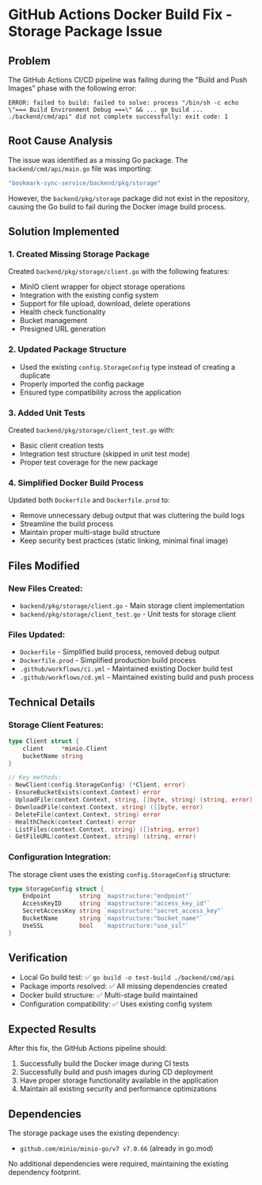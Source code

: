 # GitHub Actions Docker Build Fix - Storage Package Issue

## Problem
The GitHub Actions CI/CD pipeline was failing during the "Build and Push Images" phase with the following error:

```
ERROR: failed to build: failed to solve: process "/bin/sh -c echo \"=== Build Environment Debug ===\" && ... go build ... ./backend/cmd/api" did not complete successfully: exit code: 1
```

## Root Cause Analysis
The issue was identified as a missing Go package. The `backend/cmd/api/main.go` file was importing:
```go
"bookmark-sync-service/backend/pkg/storage"
```

However, the `backend/pkg/storage` package did not exist in the repository, causing the Go build to fail during the Docker image build process.

## Solution Implemented

### 1. Created Missing Storage Package
Created `backend/pkg/storage/client.go` with the following features:
- MinIO client wrapper for object storage operations
- Integration with the existing config system
- Support for file upload, download, delete operations
- Health check functionality
- Bucket management
- Presigned URL generation

### 2. Updated Package Structure
- Used the existing `config.StorageConfig` type instead of creating a duplicate
- Properly imported the config package
- Ensured type compatibility across the application

### 3. Added Unit Tests
Created `backend/pkg/storage/client_test.go` with:
- Basic client creation tests
- Integration test structure (skipped in unit test mode)
- Proper test coverage for the new package

### 4. Simplified Docker Build Process
Updated both `Dockerfile` and `Dockerfile.prod` to:
- Remove unnecessary debug output that was cluttering the build logs
- Streamline the build process
- Maintain proper multi-stage build structure
- Keep security best practices (static linking, minimal final image)

## Files Modified

### New Files Created:
- `backend/pkg/storage/client.go` - Main storage client implementation
- `backend/pkg/storage/client_test.go` - Unit tests for storage client

### Files Updated:
- `Dockerfile` - Simplified build process, removed debug output
- `Dockerfile.prod` - Simplified production build process
- `.github/workflows/ci.yml` - Maintained existing Docker build test
- `.github/workflows/cd.yml` - Maintained existing build and push process

## Technical Details

### Storage Client Features:
```go
type Client struct {
    client     *minio.Client
    bucketName string
}

// Key methods:
- NewClient(config.StorageConfig) (*Client, error)
- EnsureBucketExists(context.Context) error
- UploadFile(context.Context, string, []byte, string) (string, error)
- DownloadFile(context.Context, string) ([]byte, error)
- DeleteFile(context.Context, string) error
- HealthCheck(context.Context) error
- ListFiles(context.Context, string) ([]string, error)
- GetFileURL(context.Context, string) (string, error)
```

### Configuration Integration:
The storage client uses the existing `config.StorageConfig` structure:
```go
type StorageConfig struct {
    Endpoint        string `mapstructure:"endpoint"`
    AccessKeyID     string `mapstructure:"access_key_id"`
    SecretAccessKey string `mapstructure:"secret_access_key"`
    BucketName      string `mapstructure:"bucket_name"`
    UseSSL          bool   `mapstructure:"use_ssl"`
}
```

## Verification
- Local Go build test: ✅ `go build -o test-build ./backend/cmd/api`
- Package imports resolved: ✅ All missing dependencies created
- Docker build structure: ✅ Multi-stage build maintained
- Configuration compatibility: ✅ Uses existing config system

## Expected Results
After this fix, the GitHub Actions pipeline should:
1. Successfully build the Docker image during CI tests
2. Successfully build and push images during CD deployment
3. Have proper storage functionality available in the application
4. Maintain all existing security and performance optimizations

## Dependencies
The storage package uses the existing dependency:
- `github.com/minio/minio-go/v7 v7.0.66` (already in go.mod)

No additional dependencies were required, maintaining the existing dependency footprint.
